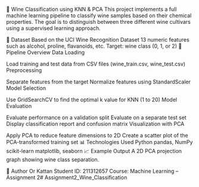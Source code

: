 🧪 Wine Classification using KNN & PCA
This project implements a full machine learning pipeline to classify wine samples based on their chemical properties. The goal is to distinguish between three different wine cultivars using a supervised learning approach.

📁 Dataset
Based on the UCI Wine Recognition Dataset
13 numeric features such as alcohol, proline, flavanoids, etc.
Target: wine class (0, 1, or 2)
🚀 Pipeline Overview
Data Loading

Load training and test data from CSV files (wine_train.csv, wine_test.csv)
Preprocessing

Separate features from the target
Normalize features using StandardScaler
Model Selection

Use GridSearchCV to find the optimal k value for KNN (1 to 20)
Model Evaluation

Evaluate performance on a validation split
Evaluate on a separate test set
Display classification report and confusion matrix
Visualization with PCA

Apply PCA to reduce feature dimensions to 2D
Create a scatter plot of the PCA-transformed training set
📊 Technologies Used
Python
pandas, NumPy
scikit-learn
matplotlib, seaborn
📈 Example Output
A 2D PCA projection graph showing wine class separation.

👤 Author
Or Kattan
Student ID: 211312657
Course: Machine Learning – Assignment 2# Assignment2_Wine_Classification
